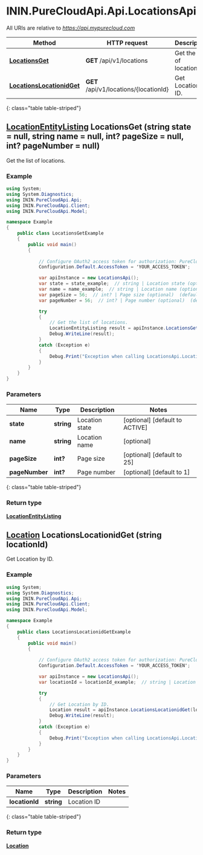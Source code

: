 # ININ.PureCloudApi.Api.LocationsApi

All URIs are relative to *https://api.mypurecloud.com*

| Method | HTTP request | Description |
| ------------- | ------------- | ------------- |
| [**LocationsGet**](LocationsApi.md#locationsget) | **GET** /api/v1/locations | Get the list of locations. |
| [**LocationsLocationidGet**](LocationsApi.md#locationslocationidget) | **GET** /api/v1/locations/{locationId} | Get Location by ID. |
{: class="table table-striped"}

<a name="LocationsGet"></a>
## [**LocationEntityListing**](LocationEntityListing.html) LocationsGet (string state = null, string name = null, int? pageSize = null, int? pageNumber = null)

Get the list of locations.



### Example
```csharp
using System;
using System.Diagnostics;
using ININ.PureCloudApi.Api;
using ININ.PureCloudApi.Client;
using ININ.PureCloudApi.Model;

namespace Example
{
    public class LocationsGetExample
    {
        public void main()
        {
            
            // Configure OAuth2 access token for authorization: PureCloud Auth
            Configuration.Default.AccessToken = 'YOUR_ACCESS_TOKEN';

            var apiInstance = new LocationsApi();
            var state = state_example;  // string | Location state (optional)  (default to ACTIVE)
            var name = name_example;  // string | Location name (optional) 
            var pageSize = 56;  // int? | Page size (optional)  (default to 25)
            var pageNumber = 56;  // int? | Page number (optional)  (default to 1)

            try
            {
                // Get the list of locations.
                LocationEntityListing result = apiInstance.LocationsGet(state, name, pageSize, pageNumber);
                Debug.WriteLine(result);
            }
            catch (Exception e)
            {
                Debug.Print("Exception when calling LocationsApi.LocationsGet: " + e.Message );
            }
        }
    }
}
```

### Parameters


|Name | Type | Description  | Notes |
|------------- | ------------- | ------------- | -------------|
| **state** | **string**| Location state | [optional] [default to ACTIVE] |
| **name** | **string**| Location name | [optional]  |
| **pageSize** | **int?**| Page size | [optional] [default to 25] |
| **pageNumber** | **int?**| Page number | [optional] [default to 1] |
{: class="table table-striped"}

### Return type

[**LocationEntityListing**](LocationEntityListing.md)

<a name="LocationsLocationidGet"></a>
## [**Location**](Location.html) LocationsLocationidGet (string locationId)

Get Location by ID.



### Example
```csharp
using System;
using System.Diagnostics;
using ININ.PureCloudApi.Api;
using ININ.PureCloudApi.Client;
using ININ.PureCloudApi.Model;

namespace Example
{
    public class LocationsLocationidGetExample
    {
        public void main()
        {
            
            // Configure OAuth2 access token for authorization: PureCloud Auth
            Configuration.Default.AccessToken = 'YOUR_ACCESS_TOKEN';

            var apiInstance = new LocationsApi();
            var locationId = locationId_example;  // string | Location ID

            try
            {
                // Get Location by ID.
                Location result = apiInstance.LocationsLocationidGet(locationId);
                Debug.WriteLine(result);
            }
            catch (Exception e)
            {
                Debug.Print("Exception when calling LocationsApi.LocationsLocationidGet: " + e.Message );
            }
        }
    }
}
```

### Parameters


|Name | Type | Description  | Notes |
|------------- | ------------- | ------------- | -------------|
| **locationId** | **string**| Location ID |  |
{: class="table table-striped"}

### Return type

[**Location**](Location.md)

